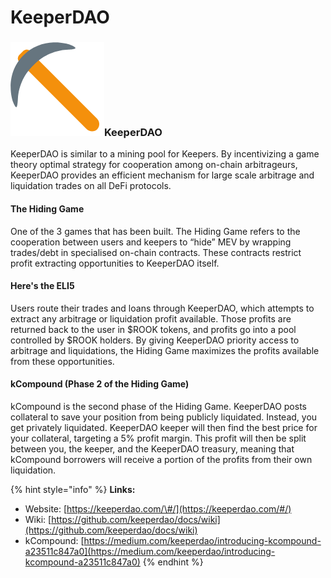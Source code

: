# KeeperDAO

### ![](../../.gitbook/assets/image%20%2810%29.png)KeeperDAO

KeeperDAO is similar to a mining pool for Keepers. By incentivizing a game theory optimal strategy for cooperation among on-chain arbitrageurs, KeeperDAO provides an efficient mechanism for large scale arbitrage and liquidation trades on all DeFi protocols.

#### The Hiding Game <a id="the-hiding-game"></a>

One of the 3 games that has been built. The Hiding Game refers to the cooperation between users and keepers to “hide” MEV by wrapping trades/debt in specialised on-chain contracts. These contracts restrict profit extracting opportunities to KeeperDAO itself.

#### Here's the ELI5 <a id="heres-the-eli5"></a>

Users route their trades and loans through KeeperDAO, which attempts to extract any arbitrage or liquidation profit available. Those profits are returned back to the user in $ROOK tokens, and profits go into a pool controlled by $ROOK holders. By giving KeeperDAO priority access to arbitrage and liquidations, the Hiding Game maximizes the profits available from these opportunities.

#### kCompound \(Phase 2 of the Hiding Game\) <a id="kcompound-phase-2-of-the-hiding-game"></a>

kCompound is the second phase of the Hiding Game. KeeperDAO posts collateral to save your position from being publicly liquidated. Instead, you get privately liquidated. KeeperDAO keeper will then find the best price for your collateral, targeting a 5% profit margin. This profit will then be split between you, the keeper, and the KeeperDAO treasury, meaning that kCompound borrowers will receive a portion of the profits from their own liquidation.

{% hint style="info" %}
**Links:**

* Website: [https://keeperdao.com/\#/](https://keeperdao.com/#/)
* Wiki: [https://github.com/keeperdao/docs/wiki](https://github.com/keeperdao/docs/wiki)
* kCompound: [https://medium.com/keeperdao/introducing-kcompound-a23511c847a0](https://medium.com/keeperdao/introducing-kcompound-a23511c847a0)
{% endhint %}


